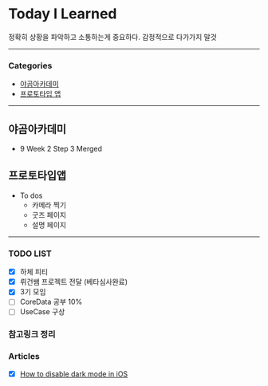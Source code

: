 # Today I Learned
정확히 상황을 파악하고 소통하는게 중요하다.
감정적으로 다가가지 말것

---

### Categories
- [야곰아카데미](#야곰아카데미)
- [프로토타입 앱](#프로토타입앱)

---

## 야곰아카데미
* 9 Week 2 Step 3 Merged

## 프로토타입앱
* To dos
    * 카메라 찍기
    * 굿즈 페이지
    * 설명 페이지

---

### TODO LIST
- [x] 하체 피티
- [x] 뤼건쌤 프로젝트 전달 (베타심사완료)
- [x] 3기 모임
- [ ] CoreData 공부 10%
- [ ] UseCase 구상

### 참고링크 정리

### Articles
- [x] [How to disable dark mode in iOS](https://sarunw.com/posts/how-to-disable-dark-mode-in-ios/)








